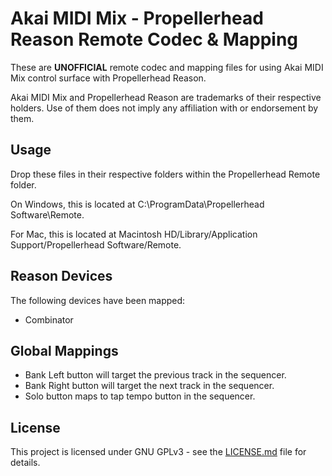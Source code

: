 # Akai MIDI Mix - Propellerhead Reason Remote Codec & Mapping

These are **__UNOFFICIAL__** remote codec and mapping files for using Akai MIDI Mix control surface with Propellerhead Reason.

Akai MIDI Mix and Propellerhead Reason are trademarks of their respective holders. Use of them does not imply any affiliation with or endorsement by them. 

## Usage
Drop these files in their respective folders within the Propellerhead Remote folder. 

On Windows, this is located at C:\ProgramData\Propellerhead Software\Remote. 

For Mac, this is located at Macintosh HD/Library/Application Support/Propellerhead Software/Remote.

## Reason Devices

The following devices have been mapped:
+ Combinator

## Global Mappings

+ Bank Left button will target the previous track in the sequencer.
+ Bank Right button will target the next track in the sequencer.
+ Solo button maps to tap tempo button in the sequencer.

## License

This project is licensed under GNU GPLv3 - see the [LICENSE.md](LICENSE.md) file for details.
